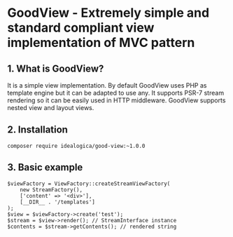 # GoodView - Extremely simple and standard compliant view implementation of MVC pattern

## 1. What is GoodView?

It is a simple view implementation. By default GoodView uses PHP as template engine but it can be adapted to use any. 
It supports PSR-7 stream rendering so it can be easily used in HTTP middleware. 
GoodView supports nested view and layout views.

## 2. Installation

```
composer require idealogica/good-view:~1.0.0
```

## 3. Basic example

```
$viewFactory = ViewFactory::createStreamViewFactory(
    new StreamFactory(),
    ['content' => '<div>'],
    [__DIR__ . '/templates']
);
$view = $viewFactory->create('test');
$stream = $view->render(); // StreamInterface instance
$contents = $stream->getContents(); // rendered string
```
